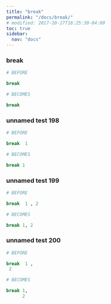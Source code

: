 ```yaml
---
title: "break"
permalink: "/docs/break/"
# modified: 2017-10-27T16:25:30-04:00
toc: true
sidebar:
  nav: "docs"
---
```

### break
```ruby
# BEFORE

break

```
```ruby
# BECOMES

break

```
### unnamed test 198
```ruby
# BEFORE

break  1

```
```ruby
# BECOMES

break 1

```
### unnamed test 199
```ruby
# BEFORE

break  1 , 2

```
```ruby
# BECOMES

break 1, 2

```
### unnamed test 200
```ruby
# BEFORE

break  1 , 
 2

```
```ruby
# BECOMES

break 1,
      2
```
